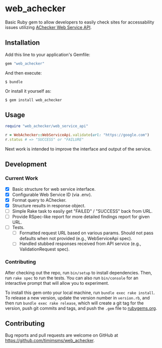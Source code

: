 # web_achecker

Basic Ruby gem to allow developers to easily check sites for accessability issues utilizing [AChecker Web Service API](https://achecker.ca/documentation/web_service_api.php).

## Installation

Add this line to your application's Gemfile:

```ruby
gem "web_achecker"
```

And then execute:

    $ bundle

Or install it yourself as:

    $ gem install web_achecker

## Usage

```ruby
require "web_achecker/web_service_api"

r = WebAchecker::WebServiceApi.validate(url: "https://google.com")
r.status # => "SUCCESS" or "FAILURE"
```

Next work is intended to improve the interface and output of the service.

## Development

### Current Work

- [x] Basic structure for web service interface.
- [x] Configurable Web Service ID (via .env).
- [x] Format query to AChecker.
- [x] Structure results in response object.
- [ ] Simple Rake task to easily get "FAILED" / "SUCCESS" back from URL.
- [ ] Provide RSpec-like report for more detailed findings report for given URL.
- [ ] Tests.
  - [ ] Formatted request URL based on various params. Should not pass defaults when not provided  (e.g., WebServiceApi spec).
  - [ ] Handled stubbed responses received from API service  (e.g., ValidationRequest spec).

### Contributing

After checking out the repo, run `bin/setup` to install dependencies. Then, run `rake spec` to run the tests. You can also run `bin/console` for an interactive prompt that will allow you to experiment.

To install this gem onto your local machine, run `bundle exec rake install`. To release a new version, update the version number in `version.rb`, and then run `bundle exec rake release`, which will create a git tag for the version, push git commits and tags, and push the `.gem` file to [rubygems.org](https://rubygems.org).

## Contributing

Bug reports and pull requests are welcome on GitHub at https://github.com/timimsms/web_achecker.
